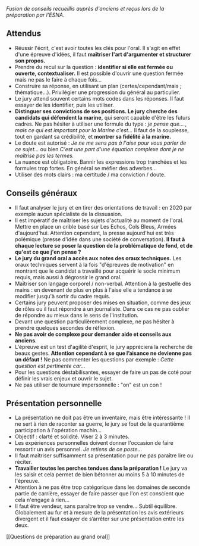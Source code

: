 *Fusion de conseils recueillis auprès d'anciens et reçus lors de la préparation par l'ESNA.*

## Attendus

- Réussir l'écrit, c'est avoir toutes les clés pour l'oral. Il s'agit en effet d'une épreuve d'idées, il faut **maîtriser l'art d'argumenter et structurer son propos.**
- Prendre du recul sur la question : **identifier si elle est fermée ou ouverte, contextualiser.** Il est possible d'ouvrir une question fermée mais ne pas le faire à chaque fois...
- Construire sa réponse, en utilisant un plan (certes/cependant/mais ; thématique...). Privilégier une progression du général au particulier.
- Le jury attend souvent certains mots codes dans les réponses. Il faut essayer de les identifier, puis les utiliser.
- **Distinguer ses convictions de ses positions. Le jury cherche des candidats qui défendent la marine,** qui seront capable d'être les futurs cadres. Ne pas hésiter à utiliser une formule du type : *je pense que... , mais ce qui est important pour la Marine c'est...* Il faut de la souplesse, tout en gardant sa crédibilité, et **montrer sa fidélité à la marine.**
- Le doute est autorisé : *Je ne me sens pas à l'aise pour vous parler de ce sujet...* ou bien *C'est une part d'une équation complexe dont je ne maîtrise pas les termes.*
- La nuance est obligatoire. Bannir les expressions trop tranchées et les formules trop fortes. En général se méfier des adverbes...
- Utiliser des mots clairs : ma certitude / ma conviction / doute.

## Conseils généraux

- Il faut analyser le jury et en tirer des orientations de travail : en 2020 par exemple aucun spécialiste de la dissuasion.
- Il est impératif de maîtriser les sujets d'actualité au moment de l'oral. Mettre en place un crible basé sur Les Echos, Cols Bleus, Armées d'aujourd'hui. Attention cependant, la presse aujourd'hui est très polémique (presse d'idée dans une société de conversation). **Il faut à chaque lecture se poser la question de la problématique de fond, et de qu'est ce que j'en pense ?**
- **Le jury du grand oral a accès aux notes des oraux techniques.** Les oraux techniques servent à la fois "d'épreuves de motivation" en montrant que le candidat a travaillé pour acquérir le socle minimum requis, mais aussi à dégrossir le grand oral.
- Maîtriser son langage corporel / non-verbal. Attention à la gestuelle des mains : en devenant de plus en plus à l'aise elle a tendance à se modifier jusqu'à sortir du cadre requis.
- Certains jury peuvent proposer des mises en situation, comme des jeux de rôles ou il faut répondre à un journaliste. Dans ce cas ne pas oublier de répondre au mieux dans le sens de l'institution.
- Devant une question particulièrement complexe, ne pas hésiter à prendre quelques secondes de réflexion.
- **Ne pas avoir de complexe pour demander aide et conseils aux anciens.**
- L'épreuve est un test d'agilité d'esprit, le jury appréciera la recherche de beaux gestes. **Attention cependant à se que l’aisance ne devienne pas un défaut !** Ne pas commenter les questions par exemple : *Cette question est pertinente car...*
-  Pour les questions déstabilisantes, essayer de faire un pas de coté pour définir les vrais enjeux et ouvrir le sujet.
-  Ne pas utiliser de tournure impersonnelle : "on" est un con !

## Présentation personnelle

- La présentation ne doit pas être un inventaire, mais être intéressante ! Il ne sert à rien de raconter sa guerre, le jury se fout de la quarantième participation à l'opération machin... 
- Objectif : clarté et solidité. Viser 2 à 3 minutes.
- Les expériences personnelles doivent donner l'occasion de faire ressortir un avis personnel. *Je retiens de ce poste...*
- Il faut maîtriser suffisamment sa présentation pour ne pas paraître lire ou réciter.
- **Travailler toutes les perches tendues dans la préparation !** Le jury va les saisir et cela permet de bien bétonner au moins 5 à 10 minutes de l'épreuve.
- Attention à ne pas être trop catégorique dans les domaines de seconde partie de carrière, essayer de faire passer que l'on est conscient que cela n'engage à rien...
- Il faut être vendeur, sans paraître trop se vendre... Subtil équilibre. Globalement au fur et à mesure de la présentation les avis extérieurs divergent et il faut essayer de s’arrêter sur une présentation entre les deux.

[[Questions de préparation au grand oral]]